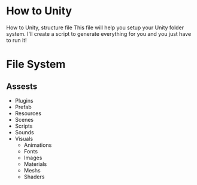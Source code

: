 # How to Unity
How to Unity, structure file
This file will help you setup your Unity folder system.
I'll create a script to generate everything for you and you just have to run it! 

# File System
## Assests
- Plugins
- Prefab
- Resources
- Scenes
- Scripts
- Sounds
- Visuals
  - Animations
  - Fonts
  - Images
  - Materials
  - Meshs
  - Shaders


